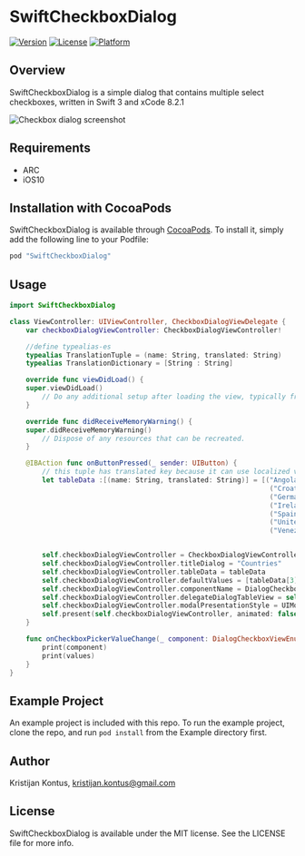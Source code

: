 # SwiftCheckboxDialog

[![Version](https://img.shields.io/cocoapods/v/SwiftCheckboxDialog.svg?style=flat)](http://cocoapods.org/pods/SwiftCheckboxDialog)
[![License](https://img.shields.io/cocoapods/l/SwiftCheckboxDialog.svg?style=flat)](http://cocoapods.org/pods/SwiftCheckboxDialog)
[![Platform](https://img.shields.io/cocoapods/p/SwiftCheckboxDialog.svg?style=flat)](http://cocoapods.org/pods/SwiftCheckboxDialog)

## Overview

SwiftCheckboxDialog is a simple dialog that contains multiple select checkboxes, written in Swift 3 and xCode 8.2.1

![](checkbox.png "Checkbox dialog screenshot")

## Requirements
* ARC
* iOS10

## Installation with CocoaPods

SwiftCheckboxDialog is available through [CocoaPods](http://cocoapods.org). To install
it, simply add the following line to your Podfile:

```ruby
pod "SwiftCheckboxDialog"
```

## Usage

```Swift
import SwiftCheckboxDialog

class ViewController: UIViewController, CheckboxDialogViewDelegate {
    var checkboxDialogViewController: CheckboxDialogViewController!

    //define typealias-es
    typealias TranslationTuple = (name: String, translated: String)
    typealias TranslationDictionary = [String : String]

    override func viewDidLoad() {
    super.viewDidLoad()
        // Do any additional setup after loading the view, typically from a nib.
    }

    override func didReceiveMemoryWarning() {
    super.didReceiveMemoryWarning()
        // Dispose of any resources that can be recreated.
    }

    @IBAction func onButtonPressed(_ sender: UIButton) {
        // this tuple has translated key because it can use localized values in case app needs to be localized
        let tableData :[(name: String, translated: String)] = [("Angola", "Angole"),
                                                                ("Croatia", "Croatia"),
                                                                ("Germany", "Germany"),
                                                                ("Ireland", "Ireland"),
                                                                ("Spain", "Spain"),
                                                                ("United Kingdom", "United Kingdom"),
                                                                ("Venezuela", "Venezuela")]


        self.checkboxDialogViewController = CheckboxDialogViewController()
        self.checkboxDialogViewController.titleDialog = "Countries"
        self.checkboxDialogViewController.tableData = tableData
        self.checkboxDialogViewController.defaultValues = [tableData[3]]
        self.checkboxDialogViewController.componentName = DialogCheckboxViewEnum.countries
        self.checkboxDialogViewController.delegateDialogTableView = self
        self.checkboxDialogViewController.modalPresentationStyle = UIModalPresentationStyle.overCurrentContext
        self.present(self.checkboxDialogViewController, animated: false, completion: nil)
    }

    func onCheckboxPickerValueChange(_ component: DialogCheckboxViewEnum, values: TranslationDictionary) {
        print(component)
        print(values)
    }
}
```

## Example Project

An example project is included with this repo.  To run the example project, clone the repo, and run `pod install` from the Example directory first.

## Author

Kristijan Kontus, kristijan.kontus@gmail.com

## License

SwiftCheckboxDialog is available under the MIT license. See the LICENSE file for more info.
